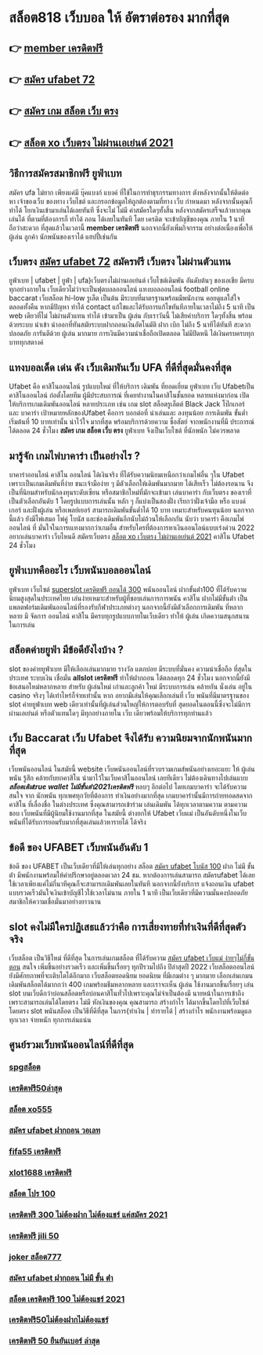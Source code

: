 # สล็อต818 เว็บบอล ให้ อัตราต่อรอง มากที่สุด 

## 👉 [member เครดิตฟรี](https://mabet.net/credit-free-100/)
## 👉 [สมัคร ufabet 72](https://mabet.net/pg-slot-credit-free/)
## 👉 [สมัคร เกม สล็อต เว็บ ตรง](https://mabet.net/credit-free-50/)
## 👉 [สล็อต xo เว็บตรง ไม่ผ่านเอเย่นต์ 2021](https://bio.link/tisawago)

## วิธีการสมัครสมาชิกฟรี  ยูฟ่าเบท

สมัคร ufa  ไม่ยาก  เพียงแค่มี  บุ๊คแบงก์ แบงค์ ที่ใช้ในการทำธุรกรรมทางการ ตังหลังจากนั้นให้ติดต่อ หา เจ้าของเว็บ ของทาง เว็บไชต์  และกรอกข้อมูลให้ถูกต้องตามที่ทาง เว็บ กำหนดมา หลังจากนั้นคุณก็ ทำได้  โยกเงินเข้ามาเล่นได้เลยทันที ซึ่งจะไม่ ไม่มี ค่าสมัครใดๆทั้งสิ้น หลังจากสมัครเสร็จแล้วหากคุณเล่นได้ ที่ตามที่ต้องการก็ ทำได้ ถอน ได้เลยในทันที โดย เครดิต จะเข้าบัญชีของคุณ ภายใน  1 นาที ถือว่าสะดวก ที่สุดแล้วในเวลานี้  **member เครดิตฟรี** นอกจากนี้ยังเพิ่มกิจกรรม  อย่างต่อเนื่องเพื่อให้ผู้เล่น ลูกค้า นักพนันของเราได้ แฮปปี้เช่นกัน

## เว็บตรง [สมัคร ufabet 72](https://mabet.net/credit-free-50/) สมัครฟรี เว็บตรง ไม่ผ่านตัวแทน 

ยูฟ่าเบท | ufabet | ยูฟ่า | ufa}เว็บตรงไม่ผ่านเอเย่นต์    เว็บไซต์เดิมพัน  อันดับต้นๆ  ของเอเชีย มีครบทุกอย่างภายใน เว็บเดียวไม่ว่าจะเป็นฟุตบอลออนไลน์ แทงบอลออนไลน์ football online baccarat เว็บสล็อต   hi-low    รูเล็ต  เป็นต้น มีระบบที่มาตรฐานพร้อมมีพนักงาน คอยดูแลใส่ใจ ตลอดทั้งคืน หากมีปัญหา ทำได้  contact แก้ไขและได้รับการแก้ไขทันทีภายในเวลาไม่ถึง 5 นาที เป็น web เดียวที่ไม่ ไม่ผ่านตัวแทน  ทำได้ เข้ามาเป็น ผู้เล่น กับเราวันนี้ ไม่เสียค่าบริการ ใดๆทั้งสิ้น พร้อมด้วยระบบ นำเข้า   นำออกที่ทันสมัยระบบฝากถอนเงินอัตโนมัติ  ฝาก   เบิก ไม่ถึง 5 นาทีได้ทันที สะดวกปลอดภัย การันตีด้วย ผู้เล่น มากมาย  การเงินมีความน่าเชื่อถือเปิดตลอด ไม่มีปิดหนี ได้เงินครบครบทุกบาททุกสตางค์


## แทงบอลเด็ด เด่น ดัง เว็บเดิมพันเว็บ UFA ที่ดีที่สุดมั่นคงที่สุด

Ufabet คือ คาสิโนออนไลน์ รูปแบบใหม่ ที่ให้บริการ เดิมพัน ที่ยอดเยี่ยม  ยูฟ่าเบท เว็บ Ufabetเป็นคาสิโนออนไลน์   ก่อตั้งโดยทีม ผู้มีประสบการณ์ ที่เคยทำงานในคาสิโนชั้นยอด หลายแห่งมาก่อน เปิดให้บริการเกมเดิมพันออนไลน์  หลายประเภท  เช่น เกม slot สล็อตรูเล็ตต์  Black Jack โป๊กเกอร์ และ บาคาร่า เป้าหมายหลักของUfabet  คือการ บอกต่อที่ น่าเล่นและ ลงทุนน้อย  การเดิมพัน ขั้นต่ำเริ่มต้นที่ 10 บาทเท่านั้น น่าไว้ใจ มากที่สุด พร้อมบริการด้วยความ ซื่อสัตย์  จากพนักงานที่มี ประการณ์ ได้ตลอด 24 ชั่วโมง **สมัคร เกม สล็อต เว็บ ตรง**  ยูฟ่าเบท  จึงเป็นเว็บไซต์ ที่นักพนัก  ไม่ควรพลาด

## มารู้จัก  เกมไพ่บาคาร่า  เป็นอย่างไร ? 

บาคาร่าออนไลน์  คาสิโน ออนไลน์ ได้เงินจริง  ที่ได้รับความนิยมเหนือกว่าเกมไพ่อื่น ๆใน  Ufabet เพราะเป็นเกมเดิมพันที่ง่าย ชนะเจ้ามือง่าย ๆ มีตัวเลือกให้เดิมพันมากมาย ได้เสียเร็ว ไม่ต้องรอนาน จึงเป็นที่นิยมสำหรับนักลงทุนระดับเซียน หรือสมาชิกใหม่ที่มักจะเข้ามา  เล่นบาคาร่า  กับเว็บตรง ของเราที่   เป็นตัวเลือกอันดับ 1  โดยรูปแบบการเล่นนั้น หลัก ๆ ก็แบ่งเป็นสองฝั่ง เรียกว่าฝั่งเจ้ามือ หรือ แบงค์เกอร์ และฝั่งผู้เล่น หรือเพลย์เยอร์ สามารถเดิมพันขั้นต่ำได้ 10 บาท เหมาะสำหรับคนทุนน้อย นอกจากนี้แล้ว ยังมีไพ่เสมอ ไพ่คู่ โบนัส และช่องเดิมพันอีกนับไม่ถ้วนให้เลือกกัน นับว่า บาคาร่า คือเกมไพ่ออนไลน์ ที่  มั่นใจในการเแทงมากกว่าเกมอื่น สำหรับใครที่ต้องการหาเงินออนไลน์แบบเร่งด่วน 2022 อยากเล่นบาคาร่า เว็บไหนดี  สมัครเว็บตรง [สล็อต xo เว็บตรง ไม่ผ่านเอเย่นต์ 2021](https://mabet.net/register/) คาสิโน Ufabet   24 ชั่วโมง


## ยูฟ่าเบทคืออะไร เว็บพนันบอลออนไลน์ 

ยูฟ่าเบท  เว็บไซต์  [superslot เครดิตฟรี ถอนได้ 300](https://member.mabet.net/?action=login)  พนันออนไลน์ ฝากขั้นต่ํา100 ที่ได้รับความนิยมสูงสุดในประเทศไทย เล่นง่ายเหมาะสำหรับผู้ที่ชอบเล่นการการพนัน  คาสิโน ฝากไม่มีขั้นต่ํา  เป็นแพลตฟอร์มเดิมพันออนไลน์ที่รองรับกีฬาประเภทต่างๆ นอกจากนี้ยังมีตัวเลือกการเดิมพัน ที่หลากหลาย มี จัดการ  ออนไลน์ คาสิโน  มีครบทุกรูปแบบภายในเว็บเดียว ทำให้  ผู้เล่น เกิดความสนุกสนานในการเล่น


## สล็อตค่ายยูฟ่า มีข้อดียังไงบ้าง ?
 slot ของค่ายยูฟ่าเบท  มีให้เลือกเล่นมากมาย  รางวัล  แตกบ่อย มีระบบที่มั่นคง  ความน่าเชื่อถือ ที่สุดในประเทศ  ระบบเงิน  เชื่อมั่น **allslot เครดิตฟรี**   ทำให้ฝากถอน ได้ตลอดทุก 24 ชั่วโมง นอกจากนี้ยังมี ข้อเสนอใหม่หลากหลาย สำหรับ ผู้เล่นใหม่ เก่าและลูกค้า ใหม่ มีระบบการเล่น  คล้ายกัน นั่งเล่น อยู่ใน casino  จริงๆ ได้เท่าไหร่ก็จ่ายเท่านั้น หาก อยากมีเล่นให้คุณเลือกเล่นที่ เว็บ พนันที่มีมาตรฐานของ slot ค่ายยูฟ่าเบท  web เดียวเท่านั้นที่ผู้เล่นส่วนใหญ่ให้การตอบรับที่ สุดยอดในตอนนี้ซึ่งจะไม่มีการผ่านเอเย่นต์ หรือตัวแทนใดๆ มีทุกอย่างภายใน เว็บ เดียวพร้อมให้บริการทุกท่านแล้ว

## เว็บ Baccarat  เว็บ Ufabet จึงได้รับ ความนิยมจากนักพนันมากที่สุด

เว็บพนันออนไลน์  ในสมัยนี้   website เว็บพนันออนไลน์ที่รวบรวมเกมส์พนันอย่างเยอะแยะ  ให้ ผู้เล่นพนัน รู้สึก คล้ายกับยกคาสิโน  นำมาไว้ในเว็บคาสิโนออนไลน์ เลยทีเดียว ไม่ต้องเดินทางไปเล่นแบบ ***สล็อตเติมtrue wallet ไม่มีขั้นต่ํา2021เครดิตฟรี*** หลบๆ อีกต่อไป โดยเกมบาคาร่า จะได้รับความสนใจ  จาก นักพนัน  ทุกเพศทุกวัยที่ต้องการ ทำเงินอย่างมากที่สุด เกมบาคาร่านั้นมีการถ่ายทอดสดจากคาสิโน ที่เลื่องชื่อ ในต่างประเทศ ซึ่งคุณสามารถเข้าร่วม เล่นเดิมพัน ได้ทุกเวลาตามความ ตามความชอบ เว็บพนันที่มีผู้นิยมใช้งานมากที่สุด ในสมัยนี้  ต่างยกให้ Ufabet เว็บแม่  เป็นอันดับหนึ่งในเว็บพนันที่ได้รับการยอมรับมากที่สุดเล่นแล้วหารายได้ ได้จริง 


## ข้อดี ของ UFABET เว็บพนันอันดับ 1

ข้อดี ของ UFABET เป็นเว็บเดียวที่มีให้เล่นทุกอย่าง  สล็อต [สมัคร ufabet โบนัส 100](https://mabet.net/credit-free-new/) ฝาก ไม่มี ขั้น ต่ํา มีพนักงานพร้อมให้คำปรึกษาอยู่ตลอดเวลา 24 ชม. หากต้องการเล่นสามารถ สมัครufabet  ได้เลยใช้เวลาเพียงแค่ไม่กี่นาทีคุณก็จะสามารถเดิมพันเลยในทันที นอกจากนี้ยังบริการ   แจ้งถอนเงิน ufabet  แบบรวดเร็วมันใจเงินเข้าบัญชีไวใช้เวลาไม่นาน ภายใน 1 นาที เป็นเว็บเดียวที่มีความมั่นคงปลอดภัยสมาชิกให้ความเชื่อมั่นมาอย่างยาวนาน


##  slot  คงไม่มีใครปฏิเสธแล้วว่าคือ การเสี่ยงทายที่ทำเงินที่ดีที่สุดตัวจริง

เว็บสล็อต เป็นวิธีใหม่  ที่ดีที่สุด ในการเล่นเกมสล็อต ที่ได้รับความ [สมัคร ufabet เว็บแม่ ง่ายๆไม่กี่ขั้นตอน](https://mabet.net/) สนใจ  เพิ่มขึ้นอย่างรวดเร็ว และเพิ่มขึ้นเรื่อยๆ ทุกปีรวมไปถึง ปีล่าสุดปี 2022 เว็บสล็อตออนไลน์  ยังมีศักยภาพที่จะเติบโตได้อีกมาก เว็บสล็อตยอดนิยม ยอดนิยม ที่มีเกมต่าง ๆ มากมาย เลือกเล่นเกมน เดิมพันสล็อตได้มากกว่า 400 เกมพร้อมธีมหลากหลาย และเราจะเห็น ผู้เล่น ใช้งานมากขึ้นเรื่อยๆ เล่น slot บนเว็บดีกว่าบ่อนสล็อตหรือบ่อนคาสิโนทั่วไปเพราะคุณไม่จำเป็นต้องมี นายหน้าในการเข้าถึงเพราะสามารถเล่นได้โดยตรง ไม่มี หักเงินของคุณ คุณสามารถ สร้างกำไร ได้มากขึ้นโดยไปที่เว็บไซต์โดยตรง slot พนันสล็อต เป็นวิธีที่ดีที่สุด ในการ{ทำเงิน | ทำรายได้ | สร้างกำไร พนักงานพร้อมดูแลทุกเวลา จ่ายหนัก ทุกการเล่นแน่น

## ศูนย์รวมเว็บพนันออนไลน์ที่ดีที่สุด

### [spgสล็อต](https://atom.io/themes/MABET.net%20สล็อตเว็บตรง%20blmสล็อต%20008%20สล็อต%20สล็อตอตกหนัก%2020รับ100)
### [เครดิตฟรี50ล่าสุด](https://atom.io/themes/MABET.net%20สล็อตเว็บตรง%20superslot%20เครดิตฟรี%2050%20ยืนยันเบอร์%20008%20สล็อต%20สล็อตอตกหนัก%2020รับ100)
### [สล็อต xo555](https://atom.io/themes/MABET.net%20สล็อตเว็บตรง%20เครดิตฟรี%2050%20ทำ%20300%20ถอนได้%20150%20008%20สล็อต%20สล็อตอตกหนัก%2020รับ100)
### [สมัคร ufabet ฝากถอน วอเลท](https://atom.io/themes/MABET.net%20สล็อตเว็บตรง%20สล็อต%20ฝาก%2010%20บาท%20ได้%20100%20ล่าสุด%20ทุก%20ค่าย%202021%20008%20สล็อต%20สล็อตอตกหนัก%2020รับ100)
### [fifa55 เครดิตฟรี](https://atom.io/themes/MABET.net%20สล็อตเว็บตรง%20up2uสล็อต%20008%20สล็อต%20สล็อตอตกหนัก%2020รับ100)
### [xlot1688 เครดิตฟรี](https://atom.io/themes/MABET.net%20สล็อตเว็บตรง%20y9%20สล็อต%20008%20สล็อต%20สล็อตอตกหนัก%2020รับ100)
### [สล็อต โปร 100](https://atom.io/themes/MABET.net%20สล็อตเว็บตรง%20เครดิตฟรี%20100%20เคยฝาก%20ได้%20120%20008%20สล็อต%20สล็อตอตกหนัก%2020รับ100)
### [เครดิตฟรี 300 ไม่ต้องฝาก ไม่ต้องแชร์ แค่สมัคร 2021](https://atom.io/themes/MABET.net%20สล็อตเว็บตรง%20เครดิตฟรี%20กดรับเอง%20ได้จริง%20ไม่ต้องแชร์%20008%20สล็อต%20สล็อตอตกหนัก%2020รับ100)
### [เครดิตฟรี jili 50](https://atom.io/themes/MABET.net%20สล็อตเว็บตรง%20สล็อต%20ยืนยัน%20otp%20รับเครดิตฟรี%20ไม่ต้องฝากเงิน%20ไม่ต้องแชร์%20008%20สล็อต%20สล็อตอตกหนัก%2020รับ100)
### [joker สล็อต777](https://atom.io/themes/MABET.net%20สล็อตเว็บตรง%20เครดิตฟรี%20ไม่ต้องฝาก%20008%20สล็อต%20สล็อตอตกหนัก%2020รับ100)
### [สมัคร ufabet ฝากถอน ไม่มี ขั้น ต่ํา](https://atom.io/themes/MABET.net%20สล็อตเว็บตรง%20เว็บ%20wow%20slot%20เครดิตฟรี%20008%20สล็อต%20สล็อตอตกหนัก%2020รับ100)
### [สล็อต เครดิตฟรี 100 ไม่ต้องแชร์ 2021](https://atom.io/themes/MABET.net%20สล็อตเว็บตรง%20pg%20betflik%20เครดิตฟรี%2050%20ล่าสุด%20008%20สล็อต%20สล็อตอตกหนัก%2020รับ100)
### [เครดิตฟรี50ไม่ต้องฝากไม่ต้องแชร์](https://atom.io/themes/MABET.net%20สล็อตเว็บตรง%20เครดิตฟรี50%20mega168%20008%20สล็อต%20สล็อตอตกหนัก%2020รับ100)
### [เครดิตฟรี 50 ยืนยันเบอร์ ล่าสุด](https://atom.io/themes/MABET.net%20สล็อตเว็บตรง%20999สล็อต%20008%20สล็อต%20สล็อตอตกหนัก%2020รับ100)